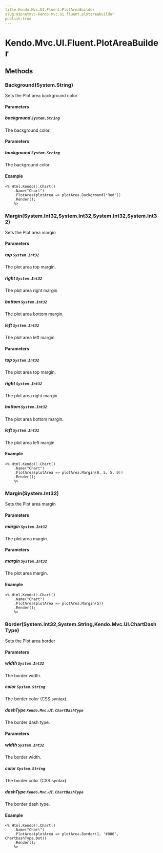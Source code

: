 ```yaml
---
title:Kendo.Mvc.UI.Fluent.PlotAreaBuilder
slug:aspnetmvc-kendo.mvc.ui.fluent.plotareabuilder
publish:true
---
```


# Kendo.Mvc.UI.Fluent.PlotAreaBuilder

## Methods

### Background(System.String)
Sets the Plot area background color

#### Parameters

##### background `System.String`
The background color.

#### Parameters

##### background `System.String`
The background color.

#### Example
    <% Html.Kendo().Chart()
        .Name("Chart")
        .PlotArea(plotArea => plotArea.Background("Red"))
        .Render();
        %>

### Margin(System.Int32,System.Int32,System.Int32,System.Int32)
Sets the Plot area margin

#### Parameters

##### top `System.Int32`
The plot area top margin.

##### right `System.Int32`
The plot area right margin.

##### bottom `System.Int32`
The plot area bottom margin.

##### left `System.Int32`
The plot area left margin.

#### Parameters

##### top `System.Int32`
The plot area top margin.

##### right `System.Int32`
The plot area right margin.

##### bottom `System.Int32`
The plot area bottom margin.

##### left `System.Int32`
The plot area left margin.

#### Example
    <% Html.Kendo().Chart()
        .Name("Chart")
        .PlotArea(plotArea => plotArea.Margin(0, 5, 5, 0))
        .Render();
        %>

### Margin(System.Int32)
Sets the Plot area margin

#### Parameters

##### margin `System.Int32`
The plot area margin.

#### Parameters

##### margin `System.Int32`
The plot area margin.

#### Example
    <% Html.Kendo().Chart()
        .Name("Chart")
        .PlotArea(plotArea => plotArea.Margin(5))
        .Render();
        %>

### Border(System.Int32,System.String,Kendo.Mvc.UI.ChartDashType)
Sets the Plot area border

#### Parameters

##### width `System.Int32`
The border width.

##### color `System.String`
The border color (CSS syntax).

##### dashType `Kendo.Mvc.UI.ChartDashType`
The border dash type.

#### Parameters

##### width `System.Int32`
The border width.

##### color `System.String`
The border color (CSS syntax).

##### dashType `Kendo.Mvc.UI.ChartDashType`
The border dash type.

#### Example
    <% Html.Kendo().Chart()
        .Name("Chart")
        .PlotArea(plotArea => plotArea.Border(1, "#000", ChartDashType.Dot))
        .Render();
        %>